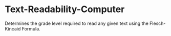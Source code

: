 # Text-Readability-Computer
Determines the grade level required to read any given text using the Flesch-Kincaid Formula.
